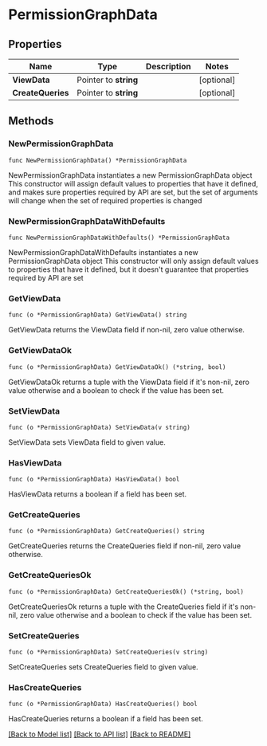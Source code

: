# PermissionGraphData

## Properties

Name | Type | Description | Notes
------------ | ------------- | ------------- | -------------
**ViewData** | Pointer to **string** |  | [optional] 
**CreateQueries** | Pointer to **string** |  | [optional] 

## Methods

### NewPermissionGraphData

`func NewPermissionGraphData() *PermissionGraphData`

NewPermissionGraphData instantiates a new PermissionGraphData object
This constructor will assign default values to properties that have it defined,
and makes sure properties required by API are set, but the set of arguments
will change when the set of required properties is changed

### NewPermissionGraphDataWithDefaults

`func NewPermissionGraphDataWithDefaults() *PermissionGraphData`

NewPermissionGraphDataWithDefaults instantiates a new PermissionGraphData object
This constructor will only assign default values to properties that have it defined,
but it doesn't guarantee that properties required by API are set

### GetViewData

`func (o *PermissionGraphData) GetViewData() string`

GetViewData returns the ViewData field if non-nil, zero value otherwise.

### GetViewDataOk

`func (o *PermissionGraphData) GetViewDataOk() (*string, bool)`

GetViewDataOk returns a tuple with the ViewData field if it's non-nil, zero value otherwise
and a boolean to check if the value has been set.

### SetViewData

`func (o *PermissionGraphData) SetViewData(v string)`

SetViewData sets ViewData field to given value.

### HasViewData

`func (o *PermissionGraphData) HasViewData() bool`

HasViewData returns a boolean if a field has been set.

### GetCreateQueries

`func (o *PermissionGraphData) GetCreateQueries() string`

GetCreateQueries returns the CreateQueries field if non-nil, zero value otherwise.

### GetCreateQueriesOk

`func (o *PermissionGraphData) GetCreateQueriesOk() (*string, bool)`

GetCreateQueriesOk returns a tuple with the CreateQueries field if it's non-nil, zero value otherwise
and a boolean to check if the value has been set.

### SetCreateQueries

`func (o *PermissionGraphData) SetCreateQueries(v string)`

SetCreateQueries sets CreateQueries field to given value.

### HasCreateQueries

`func (o *PermissionGraphData) HasCreateQueries() bool`

HasCreateQueries returns a boolean if a field has been set.


[[Back to Model list]](../README.md#documentation-for-models) [[Back to API list]](../README.md#documentation-for-api-endpoints) [[Back to README]](../README.md)


